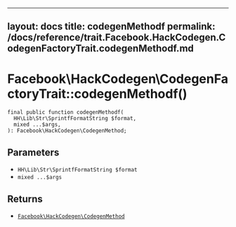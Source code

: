 
***

layout: docs
title: codegenMethodf
permalink: /docs/reference/trait.Facebook.HackCodegen.CodegenFactoryTrait.codegenMethodf.md
---







# Facebook\\HackCodegen\\CodegenFactoryTrait::codegenMethodf()




``` Hack
final public function codegenMethodf(
  HH\Lib\Str\SprintfFormatString $format,
  mixed ...$args,
): Facebook\HackCodegen\CodegenMethod;
```




## Parameters




- ` HH\Lib\Str\SprintfFormatString $format `
- ` mixed ...$args `




## Returns




+ [` Facebook\HackCodegen\CodegenMethod `](<class.Facebook.HackCodegen.CodegenMethod.md>)